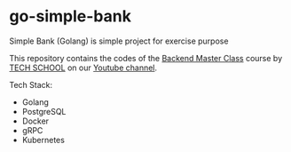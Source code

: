 # go-simple-bank

Simple Bank (Golang) is simple project for exercise purpose

This repository contains the codes of the [Backend Master Class](https://bit.ly/backendmaster) course by [TECH SCHOOL](https://dev.to/techschoolguru) on our [Youtube channel](https://www.youtube.com/c/TECHSCHOOLGURU).

Tech Stack:
- Golang
- PostgreSQL
- Docker
- gRPC
- Kubernetes

